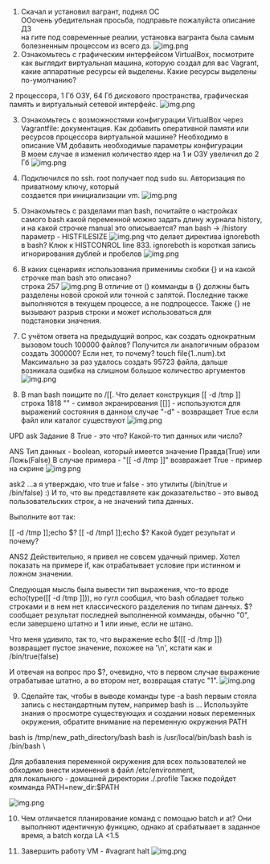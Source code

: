 1. Скачал и установил вагрант, поднял ОС \
ООочень убедительная просьба, подправьте пожалуйста описание ДЗ \
на гите под современные реалии, установка вагранта была самым болезненным процессом из всего дз.
![img.png](img/img.png)
2. Ознакомьтесь с графическим интерфейсом VirtualBox, посмотрите как выглядит виртуальная машина, которую создал для вас Vagrant, какие аппаратные ресурсы ей выделены. Какие ресурсы выделены по-умолчанию?

2 процессора, 1 Гб ОЗУ, 64 Гб дискового пространства, графическая память и виртуальный сетевой интерфейс.
![img.png](img/img1.png)

3. Ознакомьтесь с возможностями конфигурации VirtualBox через Vagrantfile: документация. Как добавить оперативной памяти или ресурсов процессора виртуальной машине?
Необходимо в описание VM добавить необходимые параметры конфигурации \
В моем случае я изменил количество ядер на 1 и ОЗУ увеличил до 2 Гб
![img.png](img/img2.png)

4. Подключился по ssh. root получает под sudo su. Авторизация по приватному ключу, который \
создается при инициализации vm.
![img.png](img/img3.png)
5. Ознакомьтесь с разделами man bash, почитайте о настройках самого bash
какой переменной можно задать длину журнала history, и на какой строчке manual это описывается?
man bash -> /history
параметр - HISTFILESIZE
![img.png](img/img4.png)
что делает директива ignoreboth в bash?
Клюк к HISTCONROL line 833.
ignoreboth is короткая запись игнорирования дублей и пробелов
![img.png](img/img5.png)
6. В каких сценариях использования применимы скобки {} и на какой строчке man bash это описано? \
строка 257
![img.png](img/img6.png)
В отличие от () комманды в {} должны быть разделены новой срокой или точной с запятой. Последние также \
выполняются в текущем процессе, а не подпроцессе. Также {} не вызывают разрыв строки и может использоваться для \
подстановки значения.
7. С учётом ответа на предыдущий вопрос, как создать однократным вызовом touch 100000 файлов? Получится ли аналогичным образом создать 300000? Если нет, то почему?
touch file{1..num}.txt
Максимально за раз удалось создать 95723 файла, дальше возникала ошибка на слишном большое количество аргументов
![img.png](img/img7.png)
8. В man bash поищите по /\[\[. Что делает конструкция [[ -d /tmp ]]
строка 1818
"\" - символ экранирования
[[]] - используются для выражений состояния
в данном случае "-d" - возвращает True если файл или каталог существуют
![img.png](img/img8.png)

UPD 
ask
Задание 8
True - это что? Какой-то тип данных или число?

ANS
Тип данных - boolean, который имеется значение Правда(True) или Ложь(False)
В случае примера - "[[ -d /tmp ]]" возвражает True - пример на скрине
![img.png](img/img12.png)

ask2
…а я утверждаю, что true и false - это утилиты (/bin/true и /bin/false) :) И то, что вы представляете как доказательство - это вывод пользовательских строк, а не значений типа данных.

Выполните вот так:

[[ -d /tmp ]];echo $?
[[ -d /tmp1 ]];echo $?
Какой будет результат и почему?

ANS2
Действительно, я привел не совсем удачный пример. Хотел показать на примере if, как отрабатывает условие при истинном и ложном значении.

Следующая мысль была вывести тип выражения, что-то вроде echo(type([[ -d /tmp ]])), но гугл сообщил, что bash обладает только строками и в нем нет классического разделения по типам данных.
$? сообщает результат последней выполненной комманды, обычно "0", если завершено штатно и 1 или иные, если не штано.

Что меня удивило, так то, что выражение echo $([[ -d /tmp ]]) возвращает пустое значение, похожее на '\n', кстати как и /bin/true(false)

И отвечая на вопрос про $?, очевидно, что в первом случае выражение отрабатывае штатно, а во втором нет, возвращая статус "1".
![img.png](img/img13.png)

9. Сделайте так, чтобы в выводе команды type -a bash первым стояла запись с нестандартным путем, например bash is ... Используйте знания о просмотре существующих и создании новых переменных окружения, обратите внимание на переменную окружения PATH

bash is /tmp/new_path_directory/bash
bash is /usr/local/bin/bash
bash is /bin/bash \

Для добавления переменной окружения для всех пользователей не обходимо внести изменения в файл /etc/environment, \
для локального - домашней директории ./.profile
Также подойдет комманда PATH=new_dir:$PATH

![img.png](img/img9.png)

10. Чем отличается планирование команд с помощью batch и at?
Они выполняют идентичную функцию, однако at срабатывает в заданное время, а batch когда LA <1.5

11. Завершить работу VM - #vagrant halt
![img.png](img/img11.png)